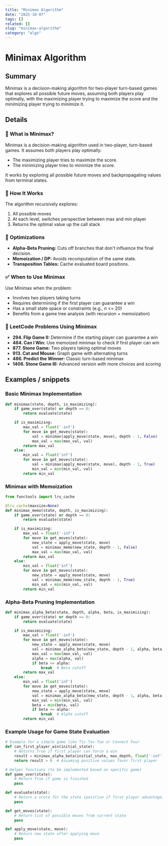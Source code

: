 ```yaml
---
title: "Minimax Algorithm"
date: "2025-10-07"
tags: []
related: []
slug: "minimax-algorithm"
category: "algo"
---
```


# Minimax Algorithm

## Summary
Minimax is a decision-making algorithm for two-player turn-based games that explores all possible future moves, assuming both players play optimally, with the maximizing player trying to maximize the score and the minimizing player trying to minimize it.

## Details
### 🧠 What is Minimax?

Minimax is a decision-making algorithm used in two-player, turn-based games. It assumes both players play optimally:
- The maximizing player tries to maximize the score.
- The minimizing player tries to minimize the score.

It works by exploring all possible future moves and backpropagating values from terminal states.

### 🔄 How It Works

The algorithm recursively explores:
1. All possible moves
2. At each level, switches perspective between max and min player
3. Returns the optimal value up the call stack

### 🧪 Optimizations
- **Alpha-Beta Pruning:** Cuts off branches that don't influence the final decision.
- **Memoization / DP:** Avoids recomputation of the same state.
- **Transposition Tables:** Cache evaluated board positions.

### ✅ When to Use Minimax

Use Minimax when the problem:
- Involves two players taking turns
- Requires determining if the first player can guarantee a win
- Has a small state space or constraints (e.g., n <= 20)
- Benefits from a game tree analysis (with recursion + memoization)

### 📂 LeetCode Problems Using Minimax

- **294. Flip Game II:** Determine if the starting player can guarantee a win
- **464. Can I Win:** Use memoized minimax to check if first player can win
- **877. Stone Game:** Two players taking optimal moves
- **913. Cat and Mouse:** Graph game with alternating turns
- **486. Predict the Winner:** Classic turn-based minimax
- **1406. Stone Game III:** Advanced version with more choices and scoring

## Examples / snippets

### Basic Minimax Implementation
```python
def minimax(state, depth, is_maximizing):
    if game_over(state) or depth == 0:
        return evaluate(state)

    if is_maximizing:
        max_val = float('-inf')
        for move in get_moves(state):
            val = minimax(apply_move(state, move), depth - 1, False)
            max_val = max(max_val, val)
        return max_val
    else:
        min_val = float('inf')
        for move in get_moves(state):
            val = minimax(apply_move(state, move), depth - 1, True)
            min_val = min(min_val, val)
        return min_val
```

### Minimax with Memoization
```python
from functools import lru_cache

@lru_cache(maxsize=None)
def minimax_memo(state, depth, is_maximizing):
    if game_over(state) or depth == 0:
        return evaluate(state)

    if is_maximizing:
        max_val = float('-inf')
        for move in get_moves(state):
            new_state = apply_move(state, move)
            val = minimax_memo(new_state, depth - 1, False)
            max_val = max(max_val, val)
        return max_val
    else:
        min_val = float('inf')
        for move in get_moves(state):
            new_state = apply_move(state, move)
            val = minimax_memo(new_state, depth - 1, True)
            min_val = min(min_val, val)
        return min_val
```

### Alpha-Beta Pruning Implementation
```python
def minimax_alpha_beta(state, depth, alpha, beta, is_maximizing):
    if game_over(state) or depth == 0:
        return evaluate(state)

    if is_maximizing:
        max_val = float('-inf')
        for move in get_moves(state):
            new_state = apply_move(state, move)
            val = minimax_alpha_beta(new_state, depth - 1, alpha, beta, False)
            max_val = max(max_val, val)
            alpha = max(alpha, val)
            if beta <= alpha:
                break  # Beta cutoff
        return max_val
    else:
        min_val = float('inf')
        for move in get_moves(state):
            new_state = apply_move(state, move)
            val = minimax_alpha_beta(new_state, depth - 1, alpha, beta, True)
            min_val = min(min_val, val)
            beta = min(beta, val)
            if beta <= alpha:
                break  # Alpha cutoff
        return min_val
```

### Example Usage for Game State Evaluation
```python
# Example for a simple game like Tic-Tac-Toe or Connect Four
def can_first_player_win(initial_state):
    # Returns True if first player can force a win
    result = minimax_alpha_beta(initial_state, max_depth, float('-inf'), float('inf'), True)
    return result > 0  # Assuming positive values favor first player

# Helper functions (to be implemented based on specific game)
def game_over(state):
    # Return True if game is finished
    pass

def evaluate(state):
    # Return a score for the state (positive if first player advantage)
    pass

def get_moves(state):
    # Return list of possible moves from current state
    pass

def apply_move(state, move):
    # Return new state after applying move
    pass
```
```
